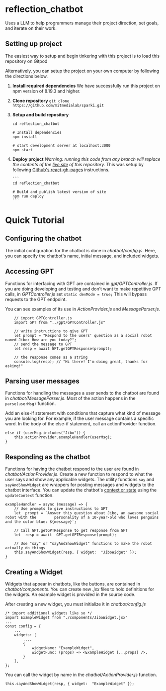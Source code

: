# reflection_chatbot

Uses a LLM to help programmers manage their project direction, set goals, and iterate on their work.

## Setting up project

The easiest way to setup and begin tinkering with this project is to load this repository on Gitpod

Alternatively, you can setup the project on your own computer by following the directions below.

1.  **Install required dependencies**
    We have successfully run this project on npm version of 8.19.3 and higher.

2.  **Clone repository**
    `git clone https://github.com/mitmedialab/sparki.git`

3.  **Setup and build repository**

    ```
    cd reflection_chatbot

    # Install dependencies
    npm install

    # start development server at localhost:3000
    npm start
    ```

4.  **Deploy project**
    _Warning: running this code from any branch will replace the contents of the [live site](https://mitmedialab.github.io/sparki/) of this repository._
    This was setup by following [Github's react-gh-pages](https://github.com/gitname/react-gh-pages) instructions.

        ```
        cd reflection_chatbot

        # Build and publish latest version of site
        npm run deploy
        ```

# Quick Tutorial

## Configuring the chatbot

The initial configuration for the chatbot is done in _chatbot/config.js_. Here, you can specify the chatbot's name, initial message, and included widgets.

## Accessing GPT

Functions for interfacing with GPT are contained in _gpt/GPTController.js_. If you are doing developing and testing and don't want to make repetitive GPT calls, in _GPTController.js_ set `static devMode = true;` This will bypass requests to the GPT endpoint.

You can see examples of its use in _ActionProvider.js_ and _MessageParser.js_.

```
	// import GPTController.js
	import GPT from "../gpt/GPTController.js"

	// write instructions to give GPT
	let prompt = "Respond to the users' question as a social robot named Jibo: How are you today?";
	// send the message to GPT
	let resp = await GPT.getGPTResponse(prompt);

	// the response comes as a string
	console.log(resp); // "Hi there! I'm doing great, thanks for asking!"
```

## Parsing user messages

Functions for handling the messages a user sends to the chatbot are found in _chatbot/MessageParser.js_. Most of the action happens in the `parse(userMsg)` function.

Add an else-if statement with conditions that capture what kind of message you are looking for. For example, if the user message contains a specific word. In the body of the else-if statement, call an actionProvider function.

```
else if (userMsg.includes("Jibo")) {
	this.actionProvider.exampleHandler(userMsg);
}
```

## Responding as the chatbot

Functions for having the chatbot respond to the user are found in _chatbot/ActionProvider.js_. Create a new function to respond to what the user says and show any applicable widgets. The utility functions `say` and `sayAndShowWidget` are wrappers for posting messages and widgets to the chatbot interface. You can update the chatbot's [context or state](https://www.chatbot.com/help/stories/what-is-context/) using the `updateContext` function.

```
exampleHandler = async (message) => {
	// Use prompts to give instructions to GPT
	let  prompt = `Answer this question about Jibo, an awesome social robot with the 		personality of a 10-year-old who loves penguins and the color blue: ${message}`;

	// Call GPT.getGPTResponse to get response from GPT
	let  resp = await  GPT.getGPTResponse(prompt);

	// Use "say" or "sayAndShowWidget" functions to make the robot actually do things
	this.sayAndShowWidget(resp, { widget:  "JiboWidget" });
}
```

## Creating a Widget

Widgets that appear in chatbots, like the buttons, are contained in _chatbot/components_. You can create new _.jsx_ files to hold definitions for the widgets. An example widget is provided in the source code.

After creating a new widget, you must initialize it in _chatbot/config.js_

```
/* import additional widgets like so */
import ExampleWidget from "./components/JiboWidget.jsx"
...
const config = {
	...
	widgets: [
		...,
		{
			widgetName: "ExampleWidget",
			widgetFunc: (props) => <ExampleWidget {...props} />,
		}
	],
};
```

You can call the widget by name in the _chatbot/ActionProvider.js_ function.

```
this.sayAndShowWidget(resp, { widget:  "ExampleWidget" });
```
